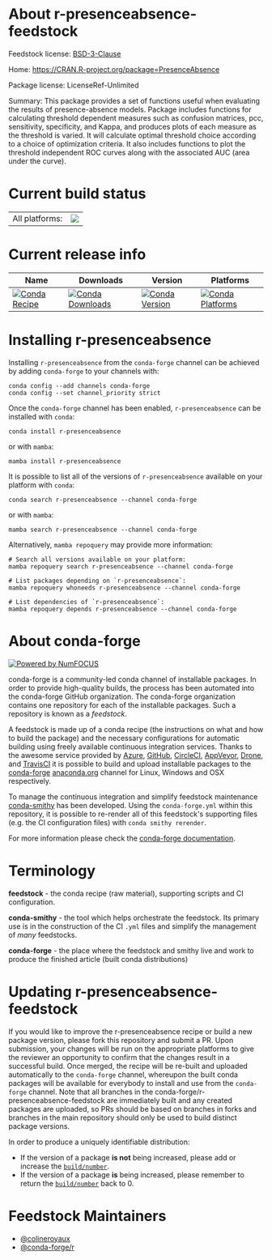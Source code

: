 About r-presenceabsence-feedstock
=================================

Feedstock license: [BSD-3-Clause](https://github.com/conda-forge/r-presenceabsence-feedstock/blob/main/LICENSE.txt)

Home: https://CRAN.R-project.org/package=PresenceAbsence

Package license: LicenseRef-Unlimited

Summary: This package provides a set of functions useful when evaluating the results of presence-absence models. Package includes functions for calculating threshold dependent measures such as confusion matrices, pcc, sensitivity, specificity, and Kappa, and produces plots of each measure as the threshold is varied. It will calculate optimal threshold choice according to a choice of optimization criteria. It also includes functions to plot the threshold independent ROC curves along with the associated AUC (area under the curve).

Current build status
====================


<table><tr><td>All platforms:</td>
    <td>
      <a href="https://dev.azure.com/conda-forge/feedstock-builds/_build/latest?definitionId=12282&branchName=main">
        <img src="https://dev.azure.com/conda-forge/feedstock-builds/_apis/build/status/r-presenceabsence-feedstock?branchName=main">
      </a>
    </td>
  </tr>
</table>

Current release info
====================

| Name | Downloads | Version | Platforms |
| --- | --- | --- | --- |
| [![Conda Recipe](https://img.shields.io/badge/recipe-r--presenceabsence-green.svg)](https://anaconda.org/conda-forge/r-presenceabsence) | [![Conda Downloads](https://img.shields.io/conda/dn/conda-forge/r-presenceabsence.svg)](https://anaconda.org/conda-forge/r-presenceabsence) | [![Conda Version](https://img.shields.io/conda/vn/conda-forge/r-presenceabsence.svg)](https://anaconda.org/conda-forge/r-presenceabsence) | [![Conda Platforms](https://img.shields.io/conda/pn/conda-forge/r-presenceabsence.svg)](https://anaconda.org/conda-forge/r-presenceabsence) |

Installing r-presenceabsence
============================

Installing `r-presenceabsence` from the `conda-forge` channel can be achieved by adding `conda-forge` to your channels with:

```
conda config --add channels conda-forge
conda config --set channel_priority strict
```

Once the `conda-forge` channel has been enabled, `r-presenceabsence` can be installed with `conda`:

```
conda install r-presenceabsence
```

or with `mamba`:

```
mamba install r-presenceabsence
```

It is possible to list all of the versions of `r-presenceabsence` available on your platform with `conda`:

```
conda search r-presenceabsence --channel conda-forge
```

or with `mamba`:

```
mamba search r-presenceabsence --channel conda-forge
```

Alternatively, `mamba repoquery` may provide more information:

```
# Search all versions available on your platform:
mamba repoquery search r-presenceabsence --channel conda-forge

# List packages depending on `r-presenceabsence`:
mamba repoquery whoneeds r-presenceabsence --channel conda-forge

# List dependencies of `r-presenceabsence`:
mamba repoquery depends r-presenceabsence --channel conda-forge
```


About conda-forge
=================

[![Powered by
NumFOCUS](https://img.shields.io/badge/powered%20by-NumFOCUS-orange.svg?style=flat&colorA=E1523D&colorB=007D8A)](https://numfocus.org)

conda-forge is a community-led conda channel of installable packages.
In order to provide high-quality builds, the process has been automated into the
conda-forge GitHub organization. The conda-forge organization contains one repository
for each of the installable packages. Such a repository is known as a *feedstock*.

A feedstock is made up of a conda recipe (the instructions on what and how to build
the package) and the necessary configurations for automatic building using freely
available continuous integration services. Thanks to the awesome service provided by
[Azure](https://azure.microsoft.com/en-us/services/devops/), [GitHub](https://github.com/),
[CircleCI](https://circleci.com/), [AppVeyor](https://www.appveyor.com/),
[Drone](https://cloud.drone.io/welcome), and [TravisCI](https://travis-ci.com/)
it is possible to build and upload installable packages to the
[conda-forge](https://anaconda.org/conda-forge) [anaconda.org](https://anaconda.org/)
channel for Linux, Windows and OSX respectively.

To manage the continuous integration and simplify feedstock maintenance
[conda-smithy](https://github.com/conda-forge/conda-smithy) has been developed.
Using the ``conda-forge.yml`` within this repository, it is possible to re-render all of
this feedstock's supporting files (e.g. the CI configuration files) with ``conda smithy rerender``.

For more information please check the [conda-forge documentation](https://conda-forge.org/docs/).

Terminology
===========

**feedstock** - the conda recipe (raw material), supporting scripts and CI configuration.

**conda-smithy** - the tool which helps orchestrate the feedstock.
                   Its primary use is in the construction of the CI ``.yml`` files
                   and simplify the management of *many* feedstocks.

**conda-forge** - the place where the feedstock and smithy live and work to
                  produce the finished article (built conda distributions)


Updating r-presenceabsence-feedstock
====================================

If you would like to improve the r-presenceabsence recipe or build a new
package version, please fork this repository and submit a PR. Upon submission,
your changes will be run on the appropriate platforms to give the reviewer an
opportunity to confirm that the changes result in a successful build. Once
merged, the recipe will be re-built and uploaded automatically to the
`conda-forge` channel, whereupon the built conda packages will be available for
everybody to install and use from the `conda-forge` channel.
Note that all branches in the conda-forge/r-presenceabsence-feedstock are
immediately built and any created packages are uploaded, so PRs should be based
on branches in forks and branches in the main repository should only be used to
build distinct package versions.

In order to produce a uniquely identifiable distribution:
 * If the version of a package **is not** being increased, please add or increase
   the [``build/number``](https://docs.conda.io/projects/conda-build/en/latest/resources/define-metadata.html#build-number-and-string).
 * If the version of a package **is** being increased, please remember to return
   the [``build/number``](https://docs.conda.io/projects/conda-build/en/latest/resources/define-metadata.html#build-number-and-string)
   back to 0.

Feedstock Maintainers
=====================

* [@colineroyaux](https://github.com/colineroyaux/)
* [@conda-forge/r](https://github.com/orgs/conda-forge/teams/r/)

